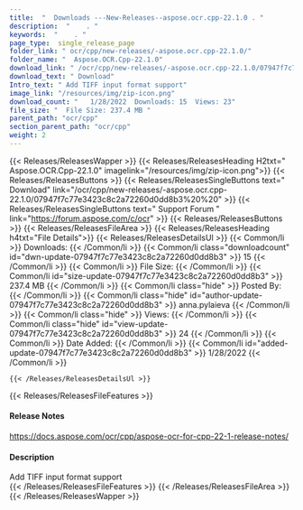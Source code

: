 ```yaml
---
title:  "  Downloads ---New-Releases--aspose.ocr.cpp-22.1.0 . " 
description:  "    . " 
keywords:  "    . " 
page_type:  single_release_page
folder_link: " ocr/cpp/new-releases/-aspose.ocr.cpp-22.1.0/"
folder_name: "  Aspose.OCR.Cpp-22.1.0"
download_link: " /ocr/cpp/new-releases/-aspose.ocr.cpp-22.1.0/07947f7c77e3423c8c2a72260d0dd8b3"
download_text: " Download"
Intro_text: " Add TIFF input format support"
image_link: "/resources/img/zip-icon.png"
download_count: "   1/28/2022  Downloads: 15  Views: 23"
file_size: "  File Size: 237.4 MB "
parent_path: "ocr/cpp"
section_parent_path: "ocr/cpp"
weight: 2 
---
```


{{< Releases/ReleasesWapper >}}
  {{< Releases/ReleasesHeading H2txt="  Aspose.OCR.Cpp-22.1.0" imagelink="/resources/img/zip-icon.png">}}
  {{< Releases/ReleasesButtons >}}
    {{< Releases/ReleasesSingleButtons text=" Download" link="/ocr/cpp/new-releases/-aspose.ocr.cpp-22.1.0/07947f7c77e3423c8c2a72260d0dd8b3%20%20" >}}
    {{< Releases/ReleasesSingleButtons text=" Support Forum " link="https://forum.aspose.com/c/ocr" >}}
  {{< Releases/ReleasesButtons >}}
  {{< Releases/ReleasesFileArea >}}
    {{< Releases/ReleasesHeading h4txt="File Details">}}
    {{< Releases/ReleasesDetailsUl >}}
            {{< Common/li  >}} Downloads: {{< /Common/li >}} 
      {{< Common/li class="downloadcount" id="dwn-update-07947f7c77e3423c8c2a72260d0dd8b3" >}} 15 {{< /Common/li >}} 
      {{< Common/li  >}} File Size: {{< /Common/li >}} 
      {{< Common/li id="size-update-07947f7c77e3423c8c2a72260d0dd8b3" >}} 237.4 MB {{< /Common/li >}} 
      {{< Common/li  class="hide" >}} Posted By: {{< /Common/li >}} 
      {{< Common/li class="hide" id="author-update-07947f7c77e3423c8c2a72260d0dd8b3" >}} anna.pylaieva {{< /Common/li >}} 
      {{< Common/li class="hide"  >}} Views: {{< /Common/li >}} 
      {{< Common/li class="hide" id="view-update-07947f7c77e3423c8c2a72260d0dd8b3" >}} 24 {{< /Common/li >}} 
      {{< Common/li  >}} Date Added: {{< /Common/li >}} 
      {{< Common/li id="added-update-07947f7c77e3423c8c2a72260d0dd8b3" >}} 1/28/2022 {{< /Common/li >}} 

    {{< /Releases/ReleasesDetailsUl >}}

  {{< Releases/ReleasesFileFeatures >}}
      <h4>Release Notes</h4><div><a href="https://docs.aspose.com/ocr/cpp/aspose-ocr-for-cpp-22-1-release-notes/">https://docs.aspose.com/ocr/cpp/aspose-ocr-for-cpp-22-1-release-notes/</a></div><h4>Description</h4><div class="HTMLDescription">Add TIFF input format support</div>
  {{< /Releases/ReleasesFileFeatures >}}
 {{< /Releases/ReleasesFileArea >}}
{{< /Releases/ReleasesWapper >}}


